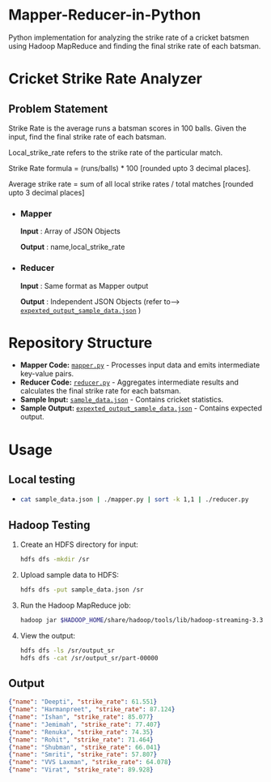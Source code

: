 # Mapper-Reducer-in-Python
Python implementation for analyzing the strike rate of a cricket batsmen using Hadoop MapReduce and finding the final strike rate of each batsman.

# Cricket Strike Rate Analyzer
## Problem Statement
Strike Rate is the average runs a batsman scores in 100 balls. Given the input,
find the final strike rate of each batsman.

Local_strike_rate refers to the strike rate of the particular match.

Strike Rate formula = (runs/balls) * 100 [rounded upto 3 decimal places].

Average strike rate = sum of all local strike rates / total matches [rounded upto 3 decimal places]


- ### Mapper
    **Input** : Array of JSON Objects
  
    **Output** : name,local_strike_rate

- ### Reducer
   **Input** : Same format as Mapper output
  
   **Output** : Independent JSON Objects (refer to--> [`expexted_output_sample_data.json`](expected_output_sample_data.txt) )

                
  
  

# Repository Structure

- **Mapper Code:** [`mapper.py`](mapper.py) - Processes input data and emits intermediate key-value pairs.
- **Reducer Code:** [`reducer.py`](reducer.py) - Aggregates intermediate results and calculates the final strike rate for each batsman.
- **Sample Input:** [`sample_data.json`](sample_data.json) - Contains cricket statistics.
- **Sample Output:** [`expexted_output_sample_data.json`](expected_output_sample_data.txt) - Contains expected output.


# Usage
## Local testing 
-
    ```bash
    cat sample_data.json | ./mapper.py | sort -k 1,1 | ./reducer.py
    ```
## Hadoop Testing
    
1. Create an HDFS directory for input:

    ```bash
    hdfs dfs -mkdir /sr
    ```

2. Upload sample data to HDFS:

    ```bash
    hdfs dfs -put sample_data.json /sr
    ```

3. Run the Hadoop MapReduce job:

    ```bash
    hadoop jar $HADOOP_HOME/share/hadoop/tools/lib/hadoop-streaming-3.3.3.jar -mapper "$PWD/mapper.py" -reducer "$PWD/reducer.py" -input /sr/sample_data.json -output /sr/output_sr
    ```

4. View the output:

    ```bash
    hdfs dfs -ls /sr/output_sr
    hdfs dfs -cat /sr/output_sr/part-00000
    ```

## Output

```json
{"name": "Deepti", "strike_rate": 61.551}
{"name": "Harmanpreet", "strike_rate": 87.124}
{"name": "Ishan", "strike_rate": 85.077}
{"name": "Jemimah", "strike_rate": 77.407}
{"name": "Renuka", "strike_rate": 74.35}
{"name": "Rohit", "strike_rate": 71.464}
{"name": "Shubman", "strike_rate": 66.041}
{"name": "Smriti", "strike_rate": 57.807}
{"name": "VVS Laxman", "strike_rate": 64.078}
{"name": "Virat", "strike_rate": 89.928}

